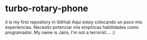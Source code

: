 # turbo-rotary-phone
it is my first repository in GitHub
Aqui estoy colocando un poco mis experiencias. Necesito potenciar mis empíricas habilidades como programador. 
My name is Jairo, I'm not a terrorist.... :)
